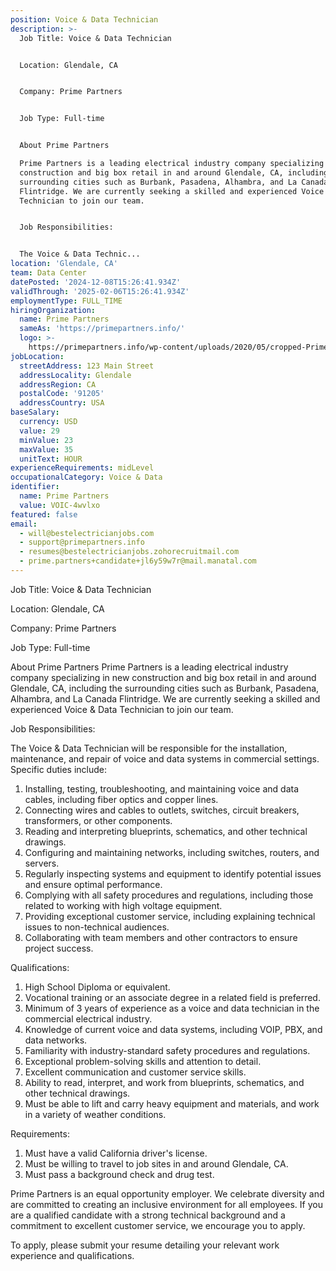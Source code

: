 ```yaml
---
position: Voice & Data Technician
description: >-
  Job Title: Voice & Data Technician


  Location: Glendale, CA


  Company: Prime Partners


  Job Type: Full-time


  About Prime Partners

  Prime Partners is a leading electrical industry company specializing in new
  construction and big box retail in and around Glendale, CA, including the
  surrounding cities such as Burbank, Pasadena, Alhambra, and La Canada
  Flintridge. We are currently seeking a skilled and experienced Voice & Data
  Technician to join our team.


  Job Responsibilities:


  The Voice & Data Technic...
location: 'Glendale, CA'
team: Data Center
datePosted: '2024-12-08T15:26:41.934Z'
validThrough: '2025-02-06T15:26:41.934Z'
employmentType: FULL_TIME
hiringOrganization:
  name: Prime Partners
  sameAs: 'https://primepartners.info/'
  logo: >-
    https://primepartners.info/wp-content/uploads/2020/05/cropped-Prime-Partners-Logo-NO-BG-1-1.png
jobLocation:
  streetAddress: 123 Main Street
  addressLocality: Glendale
  addressRegion: CA
  postalCode: '91205'
  addressCountry: USA
baseSalary:
  currency: USD
  value: 29
  minValue: 23
  maxValue: 35
  unitText: HOUR
experienceRequirements: midLevel
occupationalCategory: Voice & Data
identifier:
  name: Prime Partners
  value: VOIC-4wvlxo
featured: false
email:
  - will@bestelectricianjobs.com
  - support@primepartners.info
  - resumes@bestelectricianjobs.zohorecruitmail.com
  - prime.partners+candidate+jl6y59w7r@mail.manatal.com
---
```




Job Title: Voice & Data Technician

Location: Glendale, CA

Company: Prime Partners

Job Type: Full-time

About Prime Partners
Prime Partners is a leading electrical industry company specializing in new construction and big box retail in and around Glendale, CA, including the surrounding cities such as Burbank, Pasadena, Alhambra, and La Canada Flintridge. We are currently seeking a skilled and experienced Voice & Data Technician to join our team.

Job Responsibilities:

The Voice & Data Technician will be responsible for the installation, maintenance, and repair of voice and data systems in commercial settings. Specific duties include:

1. Installing, testing, troubleshooting, and maintaining voice and data cables, including fiber optics and copper lines.
2. Connecting wires and cables to outlets, switches, circuit breakers, transformers, or other components.
3. Reading and interpreting blueprints, schematics, and other technical drawings.
4. Configuring and maintaining networks, including switches, routers, and servers.
5. Regularly inspecting systems and equipment to identify potential issues and ensure optimal performance.
6. Complying with all safety procedures and regulations, including those related to working with high voltage equipment.
7. Providing exceptional customer service, including explaining technical issues to non-technical audiences.
8. Collaborating with team members and other contractors to ensure project success.

Qualifications:

1. High School Diploma or equivalent. 
2. Vocational training or an associate degree in a related field is preferred.
3. Minimum of 3 years of experience as a voice and data technician in the commercial electrical industry.
4. Knowledge of current voice and data systems, including VOIP, PBX, and data networks.
5. Familiarity with industry-standard safety procedures and regulations.
6. Exceptional problem-solving skills and attention to detail.
7. Excellent communication and customer service skills.
8. Ability to read, interpret, and work from blueprints, schematics, and other technical drawings.
9. Must be able to lift and carry heavy equipment and materials, and work in a variety of weather conditions.

Requirements:

1. Must have a valid California driver's license.
2. Must be willing to travel to job sites in and around Glendale, CA.
3. Must pass a background check and drug test.

Prime Partners is an equal opportunity employer. We celebrate diversity and are committed to creating an inclusive environment for all employees. If you are a qualified candidate with a strong technical background and a commitment to excellent customer service, we encourage you to apply.

To apply, please submit your resume detailing your relevant work experience and qualifications.